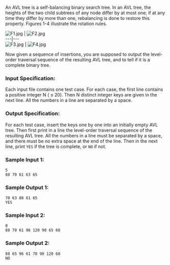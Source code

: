<!-- Title
Is It a Complete AVL Tree (30)
-->
An AVL tree is a self-balancing binary search tree. In an AVL tree, the
heights of the two child subtrees of any node differ by at most one; if at any
time they differ by more than one, rebalancing is done to restore this
property. Figures 1-4 illustrate the rotation rules.

![F1.jpg](https://images.ptausercontent.com/fb337acb-93b0-4af2-9838-deff5ce98058.jpg)
|
![F2.jpg](https://images.ptausercontent.com/d1635de7-3e3f-4aaa-889b-ba29f35890db.jpg)  
---|---  
![F3.jpg](https://images.ptausercontent.com/e868e4b9-9fea-4f70-b7a7-1f5d8a3be4ef.jpg)
|
![F4.jpg](https://images.ptausercontent.com/98aa1782-cea5-4792-8736-999436cf43a9.jpg)  
  
Now given a sequence of insertions, you are supposed to output the level-order
traversal sequence of the resulting AVL tree, and to tell if it is a complete
binary tree.

### Input Specification:

Each input file contains one test case. For each case, the first line contains
a positive integer N ( $\le$ 20). Then N distinct integer keys are given in
the next line. All the numbers in a line are separated by a space.

### Output Specification:

For each test case, insert the keys one by one into an initially empty AVL
tree. Then first print in a line the level-order traversal sequence of the
resulting AVL tree. All the numbers in a line must be separated by a space,
and there must be no extra space at the end of the line. Then in the next
line, print `YES` if the tree is complete, or `NO` if not.

### Sample Input 1:

```
5
88 70 61 63 65
```

### Sample Output 1:

```
70 63 88 61 65
YES
```

### Sample Input 2:

```
8
88 70 61 96 120 90 65 68
```

### Sample Output 2:

```
88 65 96 61 70 90 120 68
NO
```
